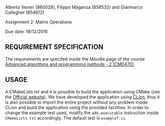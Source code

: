 Alberto Veneri (860028), Filippo Maganza (858532) and Gianmarco Callegher (854612)

Assignment 2: Matrix Operations

Due date: 19/12/2018 

## REQUIREMENT SPECIFICATION
The requirements are specifed inside the Moodle page of the course 
[Advanced algorithms and programming methods - 2 \[CM0470\]](https://moodle.unive.it/mod/page/view.php?id=86516) 

## USAGE
A CMakeLists.txt and it is possible to build the application using CMake 
(see the [Official website](https://cmake.org/runningcmake/)).
We have developed the application using [CLion](https://www.jetbrains.com/clion/), thus it is also
possible to import the entire project without any problem inside CLion and build the application
using the provided facilities.
In order to change the example test used, 
modify the `add_executable` instruction inside `CMakeLists.txt` accordingly. The default test is `example7.cc`.



